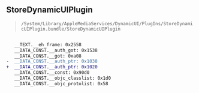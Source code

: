 ## StoreDynamicUIPlugin

> `/System/Library/AppleMediaServices/DynamicUI/PlugIns/StoreDynamicUIPlugin.bundle/StoreDynamicUIPlugin`

```diff

   __TEXT.__eh_frame: 0x2558
   __DATA_CONST.__auth_got: 0x1538
   __DATA_CONST.__got: 0xa08
-  __DATA_CONST.__auth_ptr: 0x1038
+  __DATA_CONST.__auth_ptr: 0x1020
   __DATA_CONST.__const: 0x90d0
   __DATA_CONST.__objc_classlist: 0x1d0
   __DATA_CONST.__objc_protolist: 0x58

```
